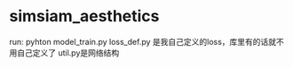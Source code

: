 # simsiam_aesthetics

run: pyhton model_train.py
loss_def.py  是我自己定义的loss，库里有的话就不用自己定义了
util.py是网络结构
